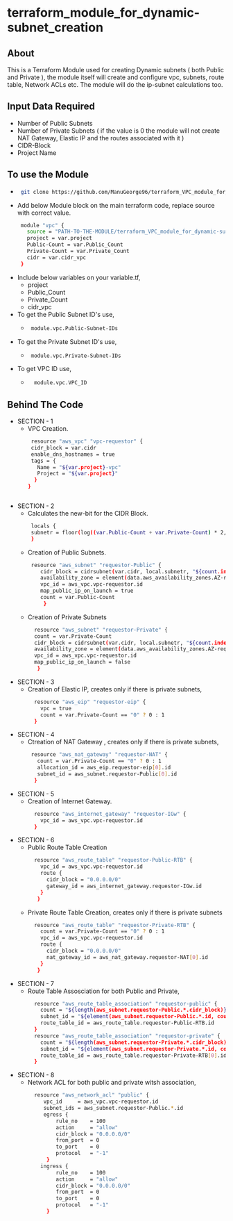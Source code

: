 # terraform_module_for_dynamic-subnet_creation

## About

This is a Terraform Module used for creating Dynamic subnets ( both Public and Private ), the module itself will create and configure vpc, subnets, route table, Network ACLs etc. The module will do the ip-subnet calculations too.

## Input Data Required

-  Number of Public Subnets
-  Number of Private Subnets  ( if the value is 0 the module will not create NAT Gateway, Elastic IP and the routes associated with it )
-  CIDR-Block
-  Project Name

## To use the Module

-  ```sh
    git clone https://github.com/ManuGeorge96/terraform_VPC_module_for_dynamic-subnet_creation.git
   ``` 
-  Add below Module block on the main terraform code, replace source with correct value.
   ```sh
    module "vpc" {
      source = "PATH-TO-THE-MODULE/terraform_VPC_module_for_dynamic-subnet_creation"
      project = var.project
      Public-Count = var.Public_Count
      Private-Count = var.Private_Count
      cidr = var.cidr_vpc
    }
   ``` 
 -  Include below variables on your variable.tf,
     - project
     - Public_Count
     - Private_Count
     - cidr_vpc    
 -  To get the Public Subnet ID's use,
     -  ```sh
         module.vpc.Public-Subnet-IDs
        ```
 -  To get the Private Subnet ID's use,
     -  ```sh
         module.vpc.Private-Subnet-IDs
        ```
 -  To get VPC ID use,
     - ```sh
         module.vpc.VPC_ID
        ```
 
 ## Behind The Code
 
 -  SECTION - 1
    -  VPC Creation. 
       ```sh
        resource "aws_vpc" "vpc-requestor" {
        cidr_block = var.cidr
        enable_dns_hostnames = true
        tags = {
          Name = "${var.project}-vpc"
          Project = "${var.project}"
         }
       }
      ```
 -  SECTION - 2
    -  Calculates the new-bit for the CIDR Block.
       ```sh
        locals {
        subnetr = floor(log((var.Public-Count + var.Private-Count) * 2,2))
        }
       ```
    -  Creation of Public Subnets.
       ```sh
        resource "aws_subnet" "requestor-Public" {
           cidr_block = cidrsubnet(var.cidr, local.subnetr, "${count.index}")
           availability_zone = element(data.aws_availability_zones.AZ-requestor.names, count.index)
           vpc_id = aws_vpc.vpc-requestor.id
           map_public_ip_on_launch = true
           count = var.Public-Count
            }
         ``` 
     -  Creation of Private Subnets
        ```sh
          resource "aws_subnet" "requestor-Private" {
          count = var.Private-Count
          cidr_block = cidrsubnet(var.cidr, local.subnetr, "${count.index + var.Public-Count}")
          availability_zone = element(data.aws_availability_zones.AZ-requestor.names, count.index)
          vpc_id = aws_vpc.vpc-requestor.id
          map_public_ip_on_launch = false
           }  
        ```
 - SECTION - 3
     - Creation of Elastic IP, creates only if there is private subnets,
       ```sh
         resource "aws_eip" "requestor-eip" {
           vpc = true
           count = var.Private-Count == "0" ? 0 : 1
         }
        ```
 - SECTION - 4
     - Ctreation of NAT Gateway , creates only if there is private subnets,
       ```sh
        resource "aws_nat_gateway" "requestor-NAT" {
          count = var.Private-Count == "0" ? 0 : 1
          allocation_id = aws_eip.requestor-eip[0].id
          subnet_id = aws_subnet.requestor-Public[0].id
         }
        ```
 - SECTION - 5
     - Creation of Internet Gateway.
       ```sh
         resource "aws_internet_gateway" "requestor-IGw" {
           vpc_id = aws_vpc.vpc-requestor.id
         }
        ```
 - SECTION - 6
     - Public Route Table Creation
       ```sh
         resource "aws_route_table" "requestor-Public-RTB" {
           vpc_id = aws_vpc.vpc-requestor.id
           route {
             cidr_block = "0.0.0.0/0"
             gateway_id = aws_internet_gateway.requestor-IGw.id
           }
          }
         ```
      - Private Route Table Creation, creates only if there is private subnets
        ```sh
          resource "aws_route_table" "requestor-Private-RTB" {
            count = var.Private-Count == "0" ? 0 : 1
            vpc_id = aws_vpc.vpc-requestor.id
            route {
              cidr_block = "0.0.0.0/0"
              nat_gateway_id = aws_nat_gateway.requestor-NAT[0].id
            }
           }
          ```
 -  SECTION - 7
    - Route Table Assosciation for both Public and Private,
      ```sh
        resource "aws_route_table_association" "requestor-public" {
          count = "${length(aws_subnet.requestor-Public.*.cidr_block)}"
          subnet_id = "${element(aws_subnet.requestor-Public.*.id, count.index)}"
          route_table_id = aws_route_table.requestor-Public-RTB.id
        }
        resource "aws_route_table_association" "requestor-private" {
          count = "${length(aws_subnet.requestor-Private.*.cidr_block)}"
          subnet_id = "${element(aws_subnet.requestor-Private.*.id, count.index)}"
          route_table_id = aws_route_table.requestor-Private-RTB[0].id
        }
       ```
- SECTION - 8
   -  Network ACL for both public and private witsh association,
      ```sh
        resource "aws_network_acl" "public" {
           vpc_id     = aws_vpc.vpc-requestor.id
           subnet_ids = aws_subnet.requestor-Public.*.id
           egress {
               rule_no    = 100
               action     = "allow"
               cidr_block = "0.0.0.0/0"
               from_port  = 0
               to_port    = 0
               protocol   = "-1"
            }
          ingress {
               rule_no    = 100
               action     = "allow"
               cidr_block = "0.0.0.0/0"
               from_port  = 0
               to_port    = 0
               protocol   = "-1"
            }
       ```    
